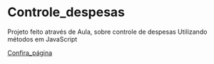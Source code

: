 # Controle_despesas
Projeto feito através de Aula, sobre controle de despesas
Utilizando métodos em JavaScript 

[Confira_página](https://https-github-com-tiago-barbosa88-controle-despesas.vercel.app/)
